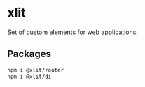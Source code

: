 # xlit

Set of custom elements for web applications.

## Packages

```bash
npm i @xlit/router
npm i @xlit/di
```
